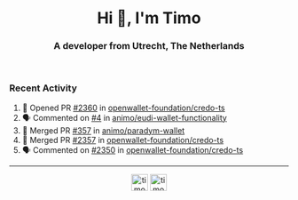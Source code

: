 <h1 align="center">Hi 👋, I'm Timo</h1>
<h3 align="center">A developer from Utrecht, The Netherlands</h3>
<br/>
<!-- https://github.com/rahuldkjain/github-profile-readme-generator --!>

<!--  <p align="left"><img src="https://github-readme-stats.vercel.app/api?username=timoglastra&show_icons=true&count_private=true&" alt="timoglastra" /></p> --!>

<!--
Github language stats
<p align="left"><img src="https://github-readme-stats.vercel.app/api/top-langs/?username=timoglastra&layout=compact" alt="timoglastra" /><p>
-->

<!-- Codestats language stats -->
<!-- <p align="left"><img src="https://codestats-readme.vercel.app/api/top-langs/?username=timoglastra&layout=compact&language_count=12" alt="timoglastra" /><p>    --!>
  
<h3>Recent Activity</h3>

<!--START_SECTION:activity-->
1. 💪 Opened PR [#2360](https://github.com/openwallet-foundation/credo-ts/pull/2360) in [openwallet-foundation/credo-ts](https://github.com/openwallet-foundation/credo-ts)
2. 🗣 Commented on [#4](https://github.com/animo/eudi-wallet-functionality/pull/4#issuecomment-3184124638) in [animo/eudi-wallet-functionality](https://github.com/animo/eudi-wallet-functionality)
3. 🎉 Merged PR [#357](https://github.com/animo/paradym-wallet/pull/357) in [animo/paradym-wallet](https://github.com/animo/paradym-wallet)
4. 🎉 Merged PR [#2357](https://github.com/openwallet-foundation/credo-ts/pull/2357) in [openwallet-foundation/credo-ts](https://github.com/openwallet-foundation/credo-ts)
5. 🗣 Commented on [#2350](https://github.com/openwallet-foundation/credo-ts/pull/2350#issuecomment-3175030936) in [openwallet-foundation/credo-ts](https://github.com/openwallet-foundation/credo-ts)
<!--END_SECTION:activity-->

---

<p align="center">
<a href="https://twitter.com/timoglastra" target="blank"><img align="center" src="https://cdn.jsdelivr.net/npm/simple-icons@3.0.1/icons/twitter.svg" alt="timoglastra" height="30" width="30" /></a>
<a href="https://linkedin.com/in/timoglastra" target="blank"><img align="center" src="https://cdn.jsdelivr.net/npm/simple-icons@3.0.1/icons/linkedin.svg" alt="timoglastra" height="30" width="30" /></a>
</p>



